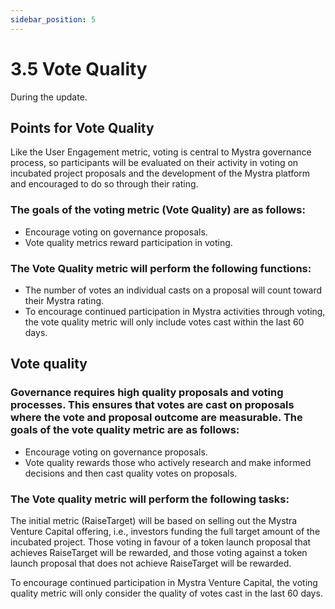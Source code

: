 ```yaml
---
sidebar_position: 5
---
```


# 3.5 Vote Quality

During the update.

## Points for Vote Quality

Like the User Engagement metric, voting is central to Mystra governance process, so participants will be evaluated on their activity in voting on incubated project proposals and the development of the Mystra platform and encouraged to do so through their rating.

### The goals of the voting metric (Vote Quality) are as follows:

- Encourage voting on governance proposals.
- Vote quality metrics reward participation in voting.

### The Vote Quality metric will perform the following functions:

- The number of votes an individual casts on a proposal will count toward their Mystra rating.
- To encourage continued participation in Mystra activities through voting, the vote quality metric will only include votes cast within the last 60 days.

## Vote quality

### Governance requires high quality proposals and voting processes. This ensures that votes are cast on proposals where the vote and proposal outcome are measurable. The goals of the vote quality metric are as follows:

- Encourage voting on governance proposals.
- Vote quality rewards those who actively research and make informed decisions and then cast quality votes on proposals.

### The Vote quality metric will perform the following tasks:

The initial metric (RaiseTarget) will be based on selling out the Mystra Venture Capital offering, i.e., investors funding the full target amount of the incubated project. Those voting in favour of a token launch proposal that achieves RaiseTarget will be rewarded, and those voting against a token launch proposal that does not achieve RaiseTarget will be rewarded.

To encourage continued participation in Mystra Venture Capital, the voting quality metric will only consider the quality of votes cast in the last 60 days.
